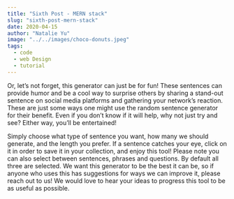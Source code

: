 ```yaml
---
title: "Sixth Post - MERN stack"
slug: "sixth-post-mern-stack"
date: 2020-04-15
author: "Natalie Yu"
image: "../../images/choco-donuts.jpeg"
tags:
  - code
  - web Design
  - tutorial
---
```


Or, let’s not forget, this generator can just be for fun! These sentences can provide humor and be a cool way to surprise others by sharing a stand-out sentence on social media platforms and gathering your network’s reaction. These are just some ways one might use the random sentence generator for their benefit. Even if you don’t know if it will help, why not just try and see? Either way, you’ll be entertained!

Simply choose what type of sentence you want, how many we should generate, and the length you prefer. If a sentence catches your eye, click on it in order to save it in your collection, and enjoy this tool! Please note you can also select between sentences, phrases and questions. By default all three are selected. We want this generator to be the best it can be, so if anyone who uses this has suggestions for ways we can improve it, please reach out to us! We would love to hear your ideas to progress this tool to be as useful as possible.
